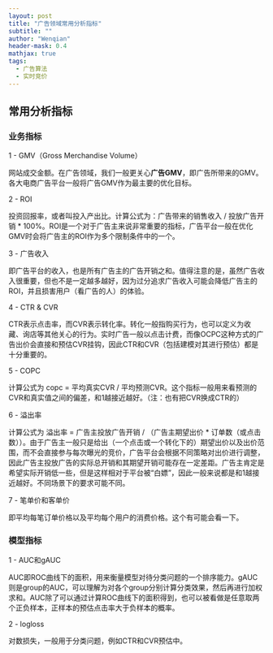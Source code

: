 ```yaml
---
layout: post
title: "广告领域常用分析指标"
subtitle: ""
author: "Wenqian"
header-mask: 0.4
mathjax: true
tags:
  - 广告算法
  - 实时竞价
---
```


## 常用分析指标
### 业务指标
1 - GMV（Gross Merchandise Volume）

网站成交金额。在广告领域，我们一般更关心**广告GMV**，即广告所带来的GMV。各大电商广告平台一般将广告GMV作为最主要的优化目标。

2 - ROI

投资回报率，或者叫投入产出比。计算公式为：广告带来的销售收入 / 投放广告开销 * 100%。ROI是一个对于广告主来说非常重要的指标，广告平台一般在优化GMV时会将广告主的ROI作为多个限制条件中的一个。

3 - 广告收入

即广告平台的收入，也是所有广告主的广告开销之和。值得注意的是，虽然广告收入很重要，但也不是一定越多越好，因为过分追求广告收入可能会降低广告主的ROI，并且损害用户（看广告的人）的体验。

4 - CTR & CVR

CTR表示点击率，而CVR表示转化率。转化一般指购买行为，也可以定义为收藏、询店等其他关心的行为。实时广告一般以点击计费，而像OCPC这种方式的广告出价会直接和预估CVR挂钩，因此CTR和CVR（包括建模对其进行预估）都是十分重要的。

5 - COPC

计算公式为 copc = 平均真实CVR / 平均预测CVR。这个指标一般用来看预测的CVR和真实值之间的偏差，和1越接近越好。（注：也有把CVR换成CTR的）

6 - 溢出率

计算公式为 溢出率 = 广告主投放广告开销 / （广告主期望出价 * 订单数（或点击数））。由于广告主一般只是给出（一个点击或一个转化下的）期望出价以及出价范围，而不会直接参与每次曝光的竞价，广告平台会根据不同策略对出价进行调整，因此广告主投放广告的实际总开销和其期望开销可能存在一定差距。广告主肯定是希望实际开销低一些，但是这样相对于平台被“白嫖”，因此一般来说都是和1越接近越好。不同场景下的要求可能不同。

7 - 笔单价和客单价

即平均每笔订单价格以及平均每个用户的消费价格。这个有可能会看一下。


### 模型指标
1 - AUC和gAUC

AUC即ROC曲线下的面积，用来衡量模型对待分类问题的一个排序能力。gAUC则是group的AUC，可以理解为对各个group分别计算分类效果，然后再进行加权求和。AUC除了可以通过计算ROC曲线下的面积得到，也可以被看做是任意取两个正负样本，正样本的预估点击率大于负样本的概率。

2 - logloss

对数损失，一般用于分类问题，例如CTR和CVR预估中。
